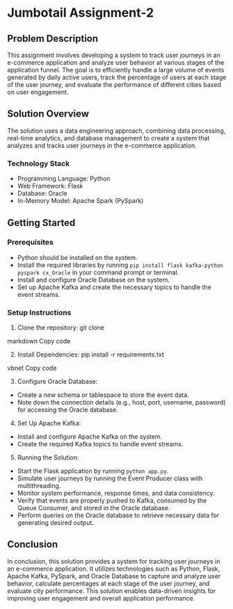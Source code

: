 # Jumbotail Assignment-2

## Problem Description
This assignment involves developing a system to track user journeys in an e-commerce application and analyze user behavior at various stages of the application funnel. The goal is to efficiently handle a large volume of events generated by daily active users, track the percentage of users at each stage of the user journey, and evaluate the performance of different cities based on user engagement.

## Solution Overview
The solution uses a data engineering approach, combining data processing, real-time analytics, and database management to create a system that analyzes and tracks user journeys in the e-commerce application.

### Technology Stack
- Programming Language: Python
- Web Framework: Flask
- Database: Oracle
- In-Memory Model: Apache Spark (PySpark)

## Getting Started

### Prerequisites
- Python should be installed on the system.
- Install the required libraries by running `pip install flask kafka-python pyspark cx_Oracle` in your command prompt or terminal.
- Install and configure Oracle Database on the system.
- Set up Apache Kafka and create the necessary topics to handle the event streams.

### Setup Instructions
1. Clone the repository:
git clone <repository-url>

markdown
Copy code

2. Install Dependencies:
pip install -r requirements.txt

vbnet
Copy code

3. Configure Oracle Database:
- Create a new schema or tablespace to store the event data.
- Note down the connection details (e.g., host, port, username, password) for accessing the Oracle database.

4. Set Up Apache Kafka:
- Install and configure Apache Kafka on the system.
- Create the required Kafka topics to handle event streams.

5. Running the Solution:
- Start the Flask application by running `python app.py`.
- Simulate user journeys by running the Event Producer class with multithreading.
- Monitor system performance, response times, and data consistency.
- Verify that events are properly pushed to Kafka, consumed by the Queue Consumer, and stored in the Oracle database.
- Perform queries on the Oracle database to retrieve necessary data for generating desired output.

## Conclusion
In conclusion, this solution provides a system for tracking user journeys in an e-commerce application. It utilizes technologies such as Python, Flask, Apache Kafka, PySpark, and Oracle Database to capture and analyze user behavior, calculate percentages at each stage of the user journey, and evaluate city performance. This solution enables data-driven insights for improving user engagement and overall application performance.

